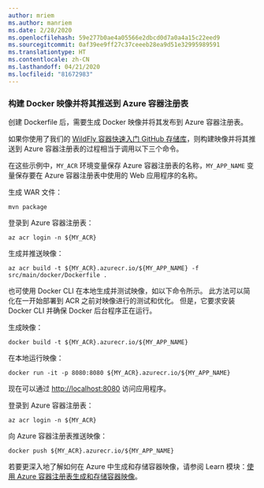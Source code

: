 ```yaml
---
author: mriem
ms.author: manriem
ms.date: 2/28/2020
ms.openlocfilehash: 59e277b0ae4a05566e2dbcd0d7a0a4a15c22eed9
ms.sourcegitcommit: 0af39ee9ff27c37ceeeb28ea9d51e32995989591
ms.translationtype: HT
ms.contentlocale: zh-CN
ms.lasthandoff: 04/21/2020
ms.locfileid: "81672983"
---
```

### <a name="build-and-push-the-docker-image-to-azure-container-registry"></a>构建 Docker 映像并将其推送到 Azure 容器注册表

创建 Dockerfile 后，需要生成 Docker 映像并将其发布到 Azure 容器注册表。

如果你使用了我们的 [WildFly 容器快速入门 GitHub 存储库](https://github.com/Azure/wildfly-container-quickstart)，则构建映像并将其推送到 Azure 容器注册表的过程相当于调用以下三个命令。

在这些示例中，`MY_ACR` 环境变量保存 Azure 容器注册表的名称，`MY_APP_NAME` 变量保存要在 Azure 容器注册表中使用的 Web 应用程序的名称。

生成 WAR 文件：

```shell
mvn package
```

登录到 Azure 容器注册表：

```shell
az acr login -n ${MY_ACR}
```

生成并推送映像：

```shell
az acr build -t ${MY_ACR}.azurecr.io/${MY_APP_NAME} -f src/main/docker/Dockerfile .
```

也可使用 Docker CLI 在本地生成并测试映像，如以下命令所示。 此方法可以简化在一开始部署到 ACR 之前对映像进行的测试和优化。 但是，它要求安装 Docker CLI 并确保 Docker 后台程序正在运行。

生成映像：

```shell
docker build -t ${MY_ACR}.azurecr.io/${MY_APP_NAME}
```

在本地运行映像：

```shell
docker run -it -p 8080:8080 ${MY_ACR}.azurecr.io/${MY_APP_NAME}
```

现在可以通过 [http://localhost:8080](http://localhost:8080) 访问应用程序。

登录到 Azure 容器注册表：

```shell
az acr login -n ${MY_ACR}
```

向 Azure 容器注册表推送映像：

```shell
docker push ${MY_ACR}.azurecr.io/${MY_APP_NAME}
```

若要更深入地了解如何在 Azure 中生成和存储容器映像，请参阅 Learn 模块：[使用 Azure 容器注册表生成和存储容器映像](/learn/modules/build-and-store-container-images/)。
